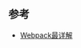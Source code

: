 ## 参考
- [Webpack最详解](http://zcfy.cc/article/a-detailed-introduction-to-webpack-ndash-smashing-magazine-2974.html?hmsr=toutiao.io&utm_medium=toutiao.io&utm_source=toutiao.io)